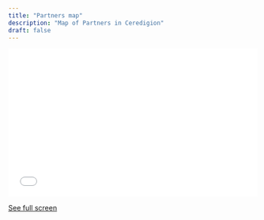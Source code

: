 ```yaml
---
title: "Partners map"
description: "Map of Partners in Ceredigion"
draft: false
---
```


<iframe width="100%" height="300px" frameborder="0" allowfullscreen allow="geolocation" src="//umap.openstreetmap.fr/en/map/ceredigion-partners_1211577?scaleControl=false&miniMap=false&scrollWheelZoom=false&zoomControl=true&editMode=disabled&moreControl=true&searchControl=null&tilelayersControl=null&embedControl=null&datalayersControl=true&onLoadPanel=none&captionBar=false&captionMenus=true"></iframe><p><a href="//umap.openstreetmap.fr/en/map/ceredigion-partners_1211577?scaleControl=false&miniMap=false&scrollWheelZoom=true&zoomControl=true&editMode=disabled&moreControl=true&searchControl=null&tilelayersControl=null&embedControl=null&datalayersControl=true&onLoadPanel=none&captionBar=false&captionMenus=true">See full screen</a></p>

